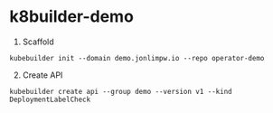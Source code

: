 # k8builder-demo
1. Scaffold
```
kubebuilder init --domain demo.jonlimpw.io --repo operator-demo
```
2. Create API
```
kubebuilder create api --group demo --version v1 --kind DeploymentLabelCheck
```